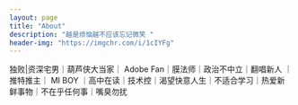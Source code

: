 ```yaml
---
layout: page
title: "About"
description: "越是烦恼越不应该忘记微笑 " 
header-img: "https://imgchr.com/i/1cIYFg"
---
```


独败|资深宅男｜葫芦侠大当家｜ Adobe Fan｜膜法师｜政治不中立｜翻唱新人 ｜推特推主｜ MI BOY ｜高中在读｜技术控｜渴望快意人生｜不适合学习｜热爱新鲜事物｜不在乎任何事｜嘴臭勿扰






